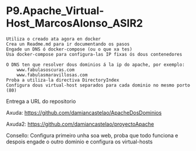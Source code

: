 # P9.Apache_Virtual-Host_MarcosAlonso_ASIR2

    Utiliza o creado ata agora en docker
    Crea un Readme.md para ir documentando os pasos
    Engade un DNS ó docker-compose (ou o que xa tes)
    Usa docker-compose para configura-las IP fixas ós dous contenedores

    O DNS ten que resolver dous dominios á la ip do apache, por exemplo:
        www.fabulasoscuras.com
        www.fabulasmaravillosas.com
    Proba a utiliza-la directiva DirectoryIndex
    Configura dous virtual-host separados para cada dominio no mesmo porto (80)

Entrega a URL do repositorio

Axuda: https://github.com/damiancastelao/ApacheDosDominios

Axuda2: https://github.com/damiancastelao/proyectoApache

Consello: Configura primeiro unha soa web, proba que todo funciona e despois engade o outro dominio e configura os virtual-hosts